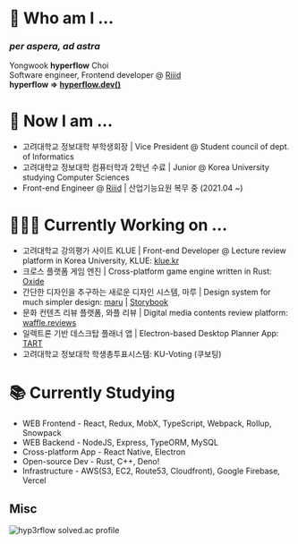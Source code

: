 # 🌱 Who am I ...
### ***per aspera, ad astra***  
Yongwook **hyperflow** Choi  
Software engineer, Frontend developer @ [Riiid](https://www.riiid.co/en/main)  
**hyperflow => [hyperflow.dev()](https://hyperflow.dev/about)**  

# 🤔 Now I am ...
- 고려대학교 정보대학 부학생회장 | Vice President @ Student council of dept. of Informatics
- 고려대학교 정보대학 컴퓨터학과 2학년 수료 | Junior @ Korea University studying Computer Sciences  
- Front-end Engineer @ [Riiid](https://www.riiid.co/en/main) | 산업기능요원 복무 중 (2021.04 ~)

# 👨🏻‍💻 Currently Working on ...
- 고려대학교 강의평가 사이트 KLUE | Front-end Developer @ Lecture review platform in Korea University, KLUE: [klue.kr](https://klue.kr/)
- 크로스 플랫폼 게임 엔진 | Cross-platform game engine written in Rust: [Oxide](https://github.com/utilForever/Oxide)  
- 간단한 디자인을 추구하는 새로운 디자인 시스템, 마루 | Design system for much simpler design: [maru](https://github.com/hyp3rflow/maru) | [Storybook](https://maru.vercel.app)
- 문화 컨텐츠 리뷰 플랫폼, 와플 리뷰 | Digital media contents review platform: [waffle.reviews](https://waffle.reviews)
- 일렉트론 기반 데스크탑 플래너 앱 | Electron-based Desktop Planner App: [TART](https://github.com/hyp3rflow/tart)
- 고려대학교 정보대학 학생총투표시스템: KU-Voting (쿠보팅)

# 📚 Currently Studying
- WEB Frontend - React, Redux, MobX, TypeScript, Webpack, Rollup, Snowpack
- WEB Backend - NodeJS, Express, TypeORM, MySQL
- Cross-platform App - React Native, Electron
- Open-source Dev - Rust, C++, Deno!
- Infrastructure - AWS(S3, EC2, Route53, Cloudfront), Google Firebase, Vercel

## Misc
![hyp3rflow solved.ac profile](https://github-readme-solvedac.hyp3rflow.vercel.app/api/?handle=hyperflow)
